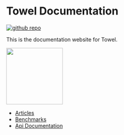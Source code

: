# Towel Documentation

<a href="https://github.com/ZacharyPatten/Towel" alt="Github Repository"><img alt="github repo" src="https://img.shields.io/badge/github-repo-%2324292e?logo=github" title="Go To Github Repo" alt="Github Repository"></a>

This is the documentation website for Towel.

<img src="https://github.com/ZacharyPatten/Towel/blob/main/.github/Resources/Logo.svg?raw=true" height="150">

- [Articles](articles/index.html)
- [Benchmarks](benchmarks/index.html)
- [Api Documentation](api/index.html)
